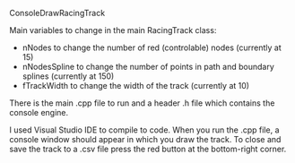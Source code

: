 ConsoleDrawRacingTrack

Main variables to change in the main RacingTrack class:
* nNodes to change the number of red (controlable) nodes (currently at 15)
* nNodesSpline to change the number of points in path and boundary splines (currently at 150)
* fTrackWidth to change the width of the track (currently at 10)

There is the main .cpp file to run and a header .h file which contains the console engine.

I used Visual Studio IDE to compile to code. When you run the .cpp file, a console window should appear in which you draw the track. To close and save the track to a .csv file press the red button at the bottom-right corner.
